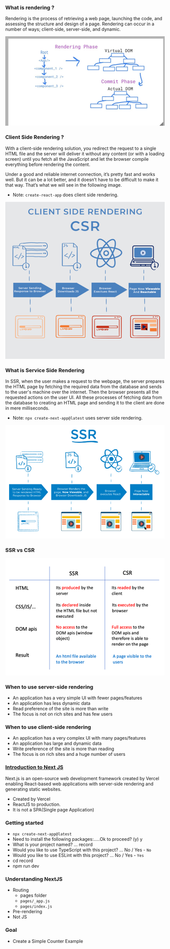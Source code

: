 ### What is rendering ?

Rendering is the process of retrieving a web page, launching the code, and assessing the structure and design of a page. Rendering can occur in a number of ways; client-side, server-side, and dynamic.

![](../assets/rendering.jpeg)

### Client Side Rendering ?

With a client-side rendering solution, you redirect the request to a single HTML file and the server will deliver it without any content (or with a loading screen) until you fetch all the JavaScript and let the browser compile everything before rendering the content.

Under a good and reliable internet connection, it’s pretty fast and works well. But it can be a lot better, and it doesn’t have to be difficult to make it that way. That’s what we will see in the following image.

- Note: `create-react-app` does client side rendering.

![](../assets/csr.png)

### What is Service Side Rendering

In SSR, when the user makes a request to the webpage, the server prepares the HTML page by fetching the required data from the database and sends to the user's machine over the internet. Then the browser presents all the requested actions on the user UI. All these processes of fetching data from the database to creating an HTML page and sending it to the client are done in mere milliseconds.

- Note: `npx create-next-app@latest` uses server side rendering.

![](../assets/ssr.png)

### SSR vs CSR

![](../assets/ssr-vs-csr.png)

### When to use server-side rendering

- An application has a very simple UI with fewer pages/features
- An application has less dynamic data
- Read preference of the site is more than write
- The focus is not on rich sites and has few users

### When to use client-side rendering

- An application has a very complex UI with many pages/features
- An application has large and dynamic data
- Write preference of the site is more than reading
- The focus is on rich sites and a huge number of users

### [Introduction to Next JS](https://nextjs.org/)

Next.js is an open-source web development framework created by Vercel enabling React-based web applications with server-side rendering and generating static websites.

- Created by Vercel
- ReactJS to production.
- It is not a SPA(Single page Application)

### Getting started

- `npx create-next-app@latest`
- Need to install the following packages:.....Ok to proceed? (y) y
- What is your project named? … record
- Would you like to use TypeScript with this project? … No / Yes - `No`
- Would you like to use ESLint with this project? … No / Yes - `Yes`
- cd record
- npm run dev

### Understanding NextJS

- Routing
  - pages folder
  - `pages/_app.js`
  - `pages/index.js`
- Pre-rendering
- Not JS

### Goal

- Create a Simple Counter Example
